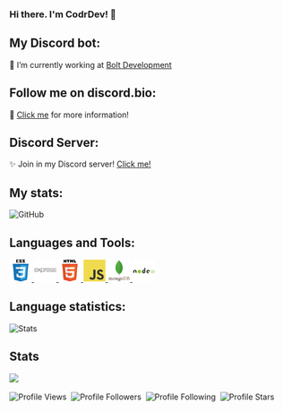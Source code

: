 ### Hi there. I'm CodrDev! 👋
<h2 align="left">My Discord bot:</h2>

🔭 I’m currently working at [Bolt Development](https://dsc.gg/boltdev)
## Follow me on discord.bio:
💬 [Click me](https://discord.bio/p/codrdev) for more information!
## Discord Server:
✨ Join in my Discord server! [Click me!](https://dsc.gg/boltdev)
## My stats:
![GitHub](https://github-readme-stats.vercel.app/api?username=CodrDev&count_private=true&show_icons=true&theme=github_dark)
## Languages and Tools:
<p align="left"> </a> <a href="https://canvasjs.com" target="_blank"> <img src="https://raw.githubusercontent.com/devicons/devicon/master/icons/css3/css3-original-wordmark.svg" alt="css3" width="40" height="40"/> </a> </a> </a> <a href="https://expressjs.com" target="_blank"> <img src="https://raw.githubusercontent.com/devicons/devicon/master/icons/express/express-original-wordmark.svg" alt="express" width="40" height="40"/> </a> <a href="https://www.w3.org/html/" target="_blank"> <img src="https://raw.githubusercontent.com/devicons/devicon/master/icons/html5/html5-original-wordmark.svg" alt="html5" width="40" height="40"/> </a> <a href="https://developer.mozilla.org/en-US/docs/Web/JavaScript" target="_blank"> <img src="https://raw.githubusercontent.com/devicons/devicon/master/icons/javascript/javascript-original.svg" alt="javascript" width="40" height="40"/> </a> <a href="https://www.mongodb.com/" target="_blank"> <img src="https://raw.githubusercontent.com/devicons/devicon/master/icons/mongodb/mongodb-original-wordmark.svg" alt="mongodb" width="40" height="40"/> </a> <a href="https://nodejs.org" target="_blank"> <img src="https://raw.githubusercontent.com/devicons/devicon/master/icons/nodejs/nodejs-original-wordmark.svg" alt="nodejs" width="40" height="40"/> </a> </p>
</div>

## Language statistics:
![Stats](https://github-readme-stats.vercel.app/api/top-langs/?username=CodrDev&show_icons=true)

## Stats
<img src="https://github-profile-trophy.vercel.app/?username=CodrDev&theme=onedark">

![Profile Views](https://komarev.com/ghpvc/?username=CodrDev&color=blueviolet)&nbsp;&nbsp;![Profile Followers](https://img.shields.io/badge/Followers-9-blueviolet)&nbsp;&nbsp;![Profile Following](https://img.shields.io/badge/Following-1-blueviolet)&nbsp;&nbsp;![Profile Stars](https://img.shields.io/badge/Stars-8-blueviolet)
